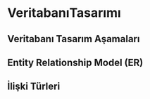 # VeritabanıTasarımı

## Veritabanı Tasarım Aşamaları

## Entity Relationship Model (ER)

## İlişki Türleri
